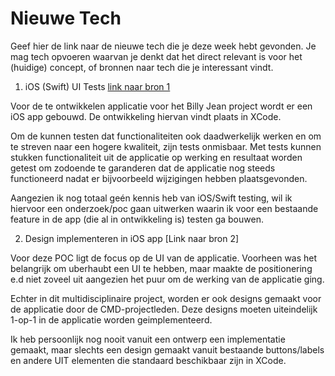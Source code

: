 Nieuwe Tech 
===========

Geef hier de link naar de nieuwe tech die je deze week hebt gevonden.
Je mag tech opvoeren waarvan je denkt dat het direct relevant is voor het (huidige) concept, of bronnen naar 
  tech die je interessant vindt.

1. iOS (Swift) UI Tests [link naar bron 1](https://www.swiftbysundell.com/posts/getting-started-with-xcode-ui-testing-in-swift)  

Voor de te ontwikkelen applicatie voor het Billy Jean project wordt er een iOS app gebouwd. De ontwikkeling hiervan vindt plaats in XCode.

Om de kunnen testen dat functionaliteiten ook daadwerkelijk werken en om te streven naar een hogere kwaliteit, zijn tests onmisbaar. Met tests kunnen stukken functionaliteit uit de applicatie op werking en resultaat worden getest om zodoende te garanderen dat de applicatie nog steeds functioneerd nadat er bijvoorbeeld wijzigingen hebben plaatsgevonden.

Aangezien ik nog totaal geén kennis heb van iOS/Swift testing, wil ik hiervoor een onderzoek/poc gaan uitwerken waarin ik voor een bestaande feature in de app (die al in ontwikkeling is) testen ga bouwen.


2. Design implementeren in iOS app [Link naar bron 2]

Voor deze POC ligt de focus op de UI van de applicatie. Voorheen was het belangrijk om uberhaubt een UI te hebben, maar maakte de positionering e.d niet zoveel uit aangezien het puur om de werking van de applicatie ging. 

Echter in dit multidisciplinaire project, worden er ook designs gemaakt voor de applicatie door de CMD-projectleden. Deze designs moeten uiteindelijk 1-op-1 in de applicatie worden geimplementeerd.

Ik heb persoonlijk nog nooit vanuit een ontwerp een implementatie gemaakt, maar slechts een design gemaakt vanuit bestaande buttons/labels en andere UIT elementen die standaard beschikbaar zijn in XCode.
